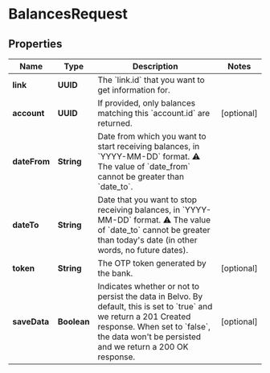

# BalancesRequest


## Properties

| Name | Type | Description | Notes |
|------------ | ------------- | ------------- | -------------|
|**link** | **UUID** | The &#x60;link.id&#x60; that you want to get information for. |  |
|**account** | **UUID** | If provided, only balances matching this &#x60;account.id&#x60; are returned. |  [optional] |
|**dateFrom** | **String** | Date from which you want to start receiving balances, in &#x60;YYYY-MM-DD&#x60; format.  ⚠️ The value of &#x60;date_from&#x60; cannot be greater than &#x60;date_to&#x60;. |  |
|**dateTo** | **String** | Date that you want to stop receiving balances, in &#x60;YYYY-MM-DD&#x60; format.  ⚠️ The value of &#x60;date_to&#x60; cannot be greater than today&#39;s date (in other words, no future dates). |  |
|**token** | **String** | The OTP token generated by the bank. |  [optional] |
|**saveData** | **Boolean** | Indicates whether or not to persist the data in Belvo. By default, this is set to &#x60;true&#x60; and we return a 201 Created response. When set to &#x60;false&#x60;, the data won&#39;t be persisted and we return a 200 OK response. |  [optional] |



